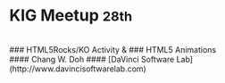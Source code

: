 # KIG Meetup <small>28th</small>
<br/>
### HTML5Rocks/KO Activity &
### HTML5 Animations
<br/>
#### Chang W. Doh
#### [DaVinci Software Lab](http://www.davincisoftwarelab.com)<br/>
